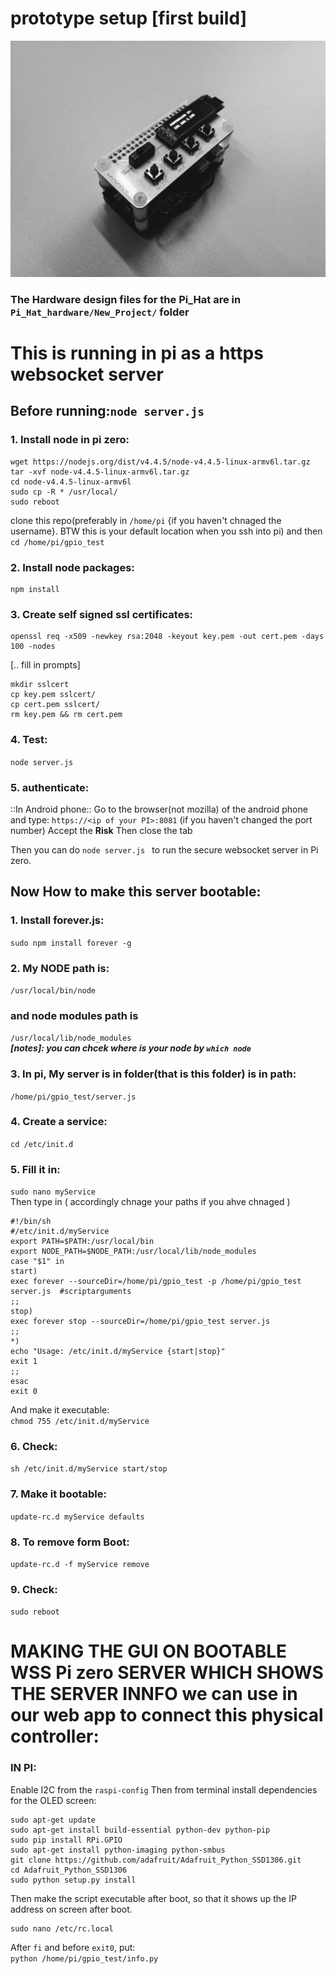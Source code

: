 # prototype setup [first build]
![alt tag](https://github.com/dattasaurabh82/rvr_future/blob/master/serial%3Esocket%20clinet-server/gpio_test/pictures/IMG_20170617_185835.jpg
)
### The Hardware design files for the Pi_Hat are in `Pi_Hat_hardware/New_Project/` folder <br>
# This is running in pi as a https websocket server

## Before running:`node server.js`

### 1. Install node in pi zero:
```
wget https://nodejs.org/dist/v4.4.5/node-v4.4.5-linux-armv6l.tar.gz
tar -xvf node-v4.4.5-linux-armv6l.tar.gz
cd node-v4.4.5-linux-armv6l
sudo cp -R * /usr/local/
sudo reboot
```
clone this repo(preferably in `/home/pi` {if you haven't chnaged the username}. BTW this is your default location when you ssh into pi) and then <br>
`cd /home/pi/gpio_test`

### 2. Install node packages:
```
npm install
```
 
### 3. Create self signed ssl certificates:
```
openssl req -x509 -newkey rsa:2048 -keyout key.pem -out cert.pem -days 100 -nodes
```
[.. fill in prompts]
```
mkdir sslcert
cp key.pem sslcert/
cp cert.pem sslcert/
rm key.pem && rm cert.pem
```

### 4. Test: <br>
`node server.js`

### 5. authenticate:
::In Android phone::
Go to the browser(not mozilla) of the android phone and type: `https://<ip of your PI>:8081` (if you haven't changed the port number)
Accept the **Risk**
Then close the tab

Then you can do 
`node server.js `
to run the secure websocket server in Pi zero. 


## Now How to make this server bootable:
### 1. Install forever.js: <br>
`sudo npm install forever -g`
### 2. My NODE path is: <br>
`/usr/local/bin/node` <br>
### and node modules path is <br>
`/usr/local/lib/node_modules` <br> 
***[notes]: you can chcek where is your node by `which node`***
### 3. In pi, My server is in folder(that is this folder) is in path: <br>
`/home/pi/gpio_test/server.js`
### 4. Create a service: <br> 
`cd /etc/init.d`
### 5. Fill it in: <br>
`sudo nano myService` <br>
Then type in ( accordingly chnage your paths if you ahve chnaged ) <br>
```
#!/bin/sh
#/etc/init.d/myService
export PATH=$PATH:/usr/local/bin
export NODE_PATH=$NODE_PATH:/usr/local/lib/node_modules
case "$1" in
start)
exec forever --sourceDir=/home/pi/gpio_test -p /home/pi/gpio_test server.js  #scriptarguments
;;
stop)
exec forever stop --sourceDir=/home/pi/gpio_test server.js
;;
*)
echo "Usage: /etc/init.d/myService {start|stop}"
exit 1
;;
esac
exit 0
```
And make it executable: <br>
`chmod 755 /etc/init.d/myService ` <br>
### 6. Check: <br>
`sh /etc/init.d/myService start/stop` <br>
### 7. Make it bootable: <br>
`update-rc.d myService defaults`
### 8. To remove form Boot: <br>
`update-rc.d -f myService remove`

### 9. Check: <br>
`sudo reboot`


# MAKING THE GUI ON BOOTABLE WSS Pi zero SERVER WHICH SHOWS THE SERVER INNFO we can use in our web app to connect this physical controller: <br>

### IN PI: <br>
Enable I2C from the `raspi-config`
Then from terminal install dependencies for the OLED screen: <br>
```
sudo apt-get update
sudo apt-get install build-essential python-dev python-pip
sudo pip install RPi.GPIO
sudo apt-get install python-imaging python-smbus
git clone https://github.com/adafruit/Adafruit_Python_SSD1306.git
cd Adafruit_Python_SSD1306
sudo python setup.py install
```

Then make the script executable after boot, so that it shows up the IP address on screen after boot. 
```
sudo nano /etc/rc.local
```
After `fi` and before `exit0`, put: <br>
`python /home/pi/gpio_test/info.py`
